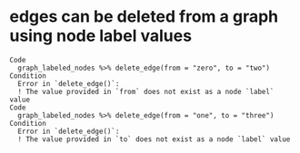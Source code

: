 # edges can be deleted from a graph using node label values

    Code
      graph_labeled_nodes %>% delete_edge(from = "zero", to = "two")
    Condition
      Error in `delete_edge()`:
      ! The value provided in `from` does not exist as a node `label` value
    Code
      graph_labeled_nodes %>% delete_edge(from = "one", to = "three")
    Condition
      Error in `delete_edge()`:
      ! The value provided in `to` does not exist as a node `label` value

